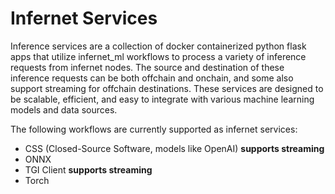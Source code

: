 # Infernet Services 

Inference services are a collection of docker containerized python flask apps that utilize infernet_ml workflows to process a variety of inference requests from infernet nodes. The source and destination of these inference requests can be both offchain and onchain, and some also support streaming for offchain destinations. These services are designed to be scalable, efficient, and easy to integrate with various machine learning models and data sources.

The following workflows are currently supported as infernet services:

- CSS (Closed-Source Software, models like OpenAI) **supports streaming**
- ONNX
- TGI Client **supports streaming**
- Torch
